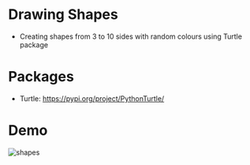 # Drawing Shapes
 - Creating shapes from 3 to 10 sides with random colours using Turtle package 
 # Packages
  - Turtle: https://pypi.org/project/PythonTurtle/
# Demo 
![shapes](https://user-images.githubusercontent.com/50704452/100743619-35519b00-33e5-11eb-8b51-8bc5e44db0b8.gif)
